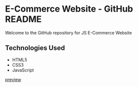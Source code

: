 <h1> E-Commerce Website  - GitHub README</h1>
<p>Welcome to the GitHub repository for JS E-Commerce Website</p>
<h2>Technologies Used</h2>
<ul>
    <li>HTML5</li>
    <li>CSS3</li>
    <li>JavaScript</li>
</ul>
<a href="https://ecommerceall.netlify.app/">preview</a><br><br>
<img src="e-commercee.gif" alt="">
